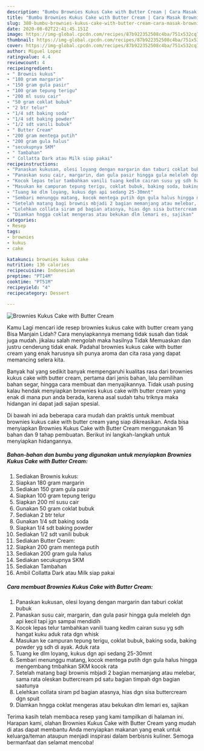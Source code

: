 ```yaml
---
description: "Bumbu Brownies Kukus Cake with Butter Cream | Cara Masak Brownies Kukus Cake with Butter Cream Yang Paling Enak"
title: "Bumbu Brownies Kukus Cake with Butter Cream | Cara Masak Brownies Kukus Cake with Butter Cream Yang Paling Enak"
slug: 380-bumbu-brownies-kukus-cake-with-butter-cream-cara-masak-brownies-kukus-cake-with-butter-cream-yang-paling-enak
date: 2020-08-02T22:41:45.151Z
image: https://img-global.cpcdn.com/recipes/87b922352508c4ba/751x532cq70/brownies-kukus-cake-with-butter-cream-foto-resep-utama.jpg
thumbnail: https://img-global.cpcdn.com/recipes/87b922352508c4ba/751x532cq70/brownies-kukus-cake-with-butter-cream-foto-resep-utama.jpg
cover: https://img-global.cpcdn.com/recipes/87b922352508c4ba/751x532cq70/brownies-kukus-cake-with-butter-cream-foto-resep-utama.jpg
author: Miguel Lopez
ratingvalue: 4.4
reviewcount: 4
recipeingredient:
- " Brownis kukus"
- "180 gram margarin"
- "150 gram gula pasir"
- "100 gram tepung terigu"
- "200 ml susu cair"
- "50 gram coklat bubuk"
- "2 btr telur"
- "1/4 sdt baking soda"
- "1/4 sdt baking powder"
- "1/2 sdt vanili bubuk"
- " Butter Cream"
- "200 gram mentega putih"
- "200 gram gula halus"
- "secukupnya SKM"
- " Tambahan"
- " Collatta Dark atau Milk siap pakai"
recipeinstructions:
- "Panaskan kukusan, olesi loyang dengan margarin dan taburi coklat bubuk"
- "Panaskan susu cair, margarin, dan gula pasir hingga gula meleleh dgn api kecil tapi jgn sampai mendidih"
- "Kocok lepas telur tambahkan vanili tuang kedlm cairan susu yg sdh hangat kuku aduk rata dgn whisk"
- "Masukan ke campuran tepung terigu, coklat bubuk, baking soda, baking powder yg sdh di ayak. Aduk rata"
- "Tuang ke dlm loyang, kukus dgn api sedang 25-30mnt"
- "Sembari menunggu matang, kocok mentega putih dgn gula halus hingga mengembang tmbahkan SKM kocok rata"
- "Setelah matang bagi brownis mbjadi 2 bagian memanjang atau melebar, sama rata oleskan buttercream pd satu bagian timpah dgn bagian saatunya"
- "Lelehkan collata siram pd bagian atasnya, hias dgn sisa buttercream dgn spuit"
- "Diamkan hngga coklat mengeras atau bekukan dlm lemari es, sajikan"
categories:
- Resep
tags:
- brownies
- kukus
- cake

katakunci: brownies kukus cake 
nutrition: 136 calories
recipecuisine: Indonesian
preptime: "PT14M"
cooktime: "PT51M"
recipeyield: "4"
recipecategory: Dessert

---
```



![Brownies Kukus Cake with Butter Cream](https://img-global.cpcdn.com/recipes/87b922352508c4ba/751x532cq70/brownies-kukus-cake-with-butter-cream-foto-resep-utama.jpg)

Kamu Lagi mencari ide resep brownies kukus cake with butter cream yang Bisa Manjain Lidah? Cara menyiapkannya memang tidak susah dan tidak juga mudah. jikalau salah mengolah maka hasilnya Tidak Memuaskan dan justru cenderung tidak enak. Padahal brownies kukus cake with butter cream yang enak harusnya sih punya aroma dan cita rasa yang dapat memancing selera kita.

Banyak hal yang sedikit banyak mempengaruhi kualitas rasa dari brownies kukus cake with butter cream, pertama dari jenis bahan, lalu pemilihan bahan segar, hingga cara membuat dan menyajikannya. Tidak usah pusing kalau hendak menyiapkan brownies kukus cake with butter cream yang enak di mana pun anda berada, karena asal sudah tahu triknya maka hidangan ini dapat jadi sajian spesial.




Di bawah ini ada beberapa cara mudah dan praktis untuk membuat brownies kukus cake with butter cream yang siap dikreasikan. Anda bisa menyiapkan Brownies Kukus Cake with Butter Cream menggunakan 16 bahan dan 9 tahap pembuatan. Berikut ini langkah-langkah untuk menyiapkan hidangannya.

<!--inarticleads1-->

##### Bahan-bahan dan bumbu yang digunakan untuk menyiapkan Brownies Kukus Cake with Butter Cream:

1. Sediakan  Brownis kukus:
1. Siapkan 180 gram margarin
1. Sediakan 150 gram gula pasir
1. Siapkan 100 gram tepung terigu
1. Siapkan 200 ml susu cair
1. Gunakan 50 gram coklat bubuk
1. Sediakan 2 btr telur
1. Gunakan 1/4 sdt baking soda
1. Siapkan 1/4 sdt baking powder
1. Sediakan 1/2 sdt vanili bubuk
1. Sediakan  Butter Cream:
1. Siapkan 200 gram mentega putih
1. Sediakan 200 gram gula halus
1. Sediakan secukupnya SKM
1. Sediakan  Tambahan
1. Ambil  Collatta Dark atau Milk siap pakai




<!--inarticleads2-->

##### Cara membuat Brownies Kukus Cake with Butter Cream:

1. Panaskan kukusan, olesi loyang dengan margarin dan taburi coklat bubuk
1. Panaskan susu cair, margarin, dan gula pasir hingga gula meleleh dgn api kecil tapi jgn sampai mendidih
1. Kocok lepas telur tambahkan vanili tuang kedlm cairan susu yg sdh hangat kuku aduk rata dgn whisk
1. Masukan ke campuran tepung terigu, coklat bubuk, baking soda, baking powder yg sdh di ayak. Aduk rata
1. Tuang ke dlm loyang, kukus dgn api sedang 25-30mnt
1. Sembari menunggu matang, kocok mentega putih dgn gula halus hingga mengembang tmbahkan SKM kocok rata
1. Setelah matang bagi brownis mbjadi 2 bagian memanjang atau melebar, sama rata oleskan buttercream pd satu bagian timpah dgn bagian saatunya
1. Lelehkan collata siram pd bagian atasnya, hias dgn sisa buttercream dgn spuit
1. Diamkan hngga coklat mengeras atau bekukan dlm lemari es, sajikan




Terima kasih telah membaca resep yang kami tampilkan di halaman ini. Harapan kami, olahan Brownies Kukus Cake with Butter Cream yang mudah di atas dapat membantu Anda menyiapkan makanan yang enak untuk keluarga/teman ataupun menjadi inspirasi dalam berbisnis kuliner. Semoga bermanfaat dan selamat mencoba!
